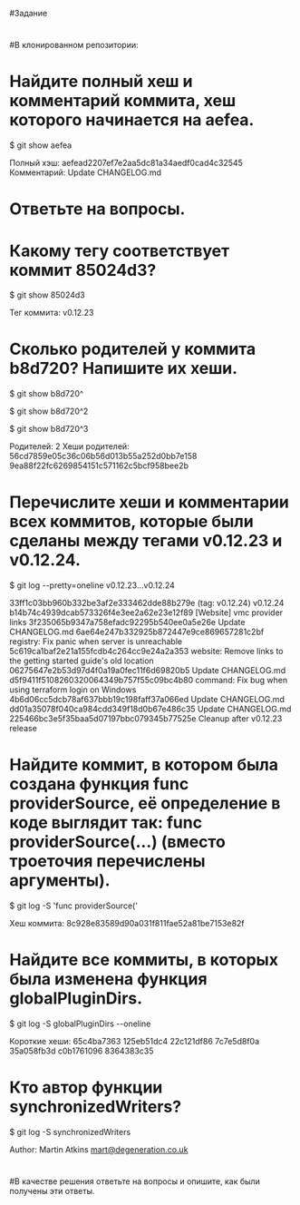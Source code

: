 #Задание
#
#В клонированном репозитории:
#
#    Найдите полный хеш и комментарий коммита, хеш которого начинается на aefea.
$ git show aefea

Полный хэш: aefead2207ef7e2aa5dc81a34aedf0cad4c32545
Комментарий: Update CHANGELOG.md
#    Ответьте на вопросы.
#
#    Какому тегу соответствует коммит 85024d3?
$ git show 85024d3

Тег коммита: v0.12.23
#    Сколько родителей у коммита b8d720? Напишите их хеши.
$ git show b8d720^

$ git show b8d720^2

$ git show b8d720^3

Родителей: 2
Хеши родителей:
56cd7859e05c36c06b56d013b55a252d0bb7e158
9ea88f22fc6269854151c571162c5bcf958bee2b
#    Перечислите хеши и комментарии всех коммитов, которые были сделаны между тегами v0.12.23 и v0.12.24.
$ git log --pretty=oneline  v0.12.23...v0.12.24

33ff1c03bb960b332be3af2e333462dde88b279e (tag: v0.12.24) v0.12.24
b14b74c4939dcab573326f4e3ee2a62e23e12f89 [Website] vmc provider links
3f235065b9347a758efadc92295b540ee0a5e26e Update CHANGELOG.md
6ae64e247b332925b872447e9ce869657281c2bf registry: Fix panic when server is unreachable
5c619ca1baf2e21a155fcdb4c264cc9e24a2a353 website: Remove links to the getting started guide's old location
06275647e2b53d97d4f0a19a0fec11f6d69820b5 Update CHANGELOG.md
d5f9411f5108260320064349b757f55c09bc4b80 command: Fix bug when using terraform login on Windows
4b6d06cc5dcb78af637bbb19c198faff37a066ed Update CHANGELOG.md
dd01a35078f040ca984cdd349f18d0b67e486c35 Update CHANGELOG.md
225466bc3e5f35baa5d07197bbc079345b77525e Cleanup after v0.12.23 release
#    Найдите коммит, в котором была создана функция func providerSource, её определение в коде выглядит так: func providerSource(...) (вместо троеточия перечислены аргументы).
$ git log -S 'func providerSource('

Хеш коммита: 8c928e83589d90a031f811fae52a81be7153e82f
#    Найдите все коммиты, в которых была изменена функция globalPluginDirs.
$ git log -S globalPluginDirs --oneline

Короткие хеши:
65c4ba7363
125eb51dc4
22c121df86
7c7e5d8f0a
35a058fb3d
c0b1761096
8364383c35
#
#    Кто автор функции synchronizedWriters?
$ git log -S synchronizedWriters

Author: Martin Atkins <mart@degeneration.co.uk>
#
#
#В качестве решения ответьте на вопросы и опишите, как были получены эти ответы.
